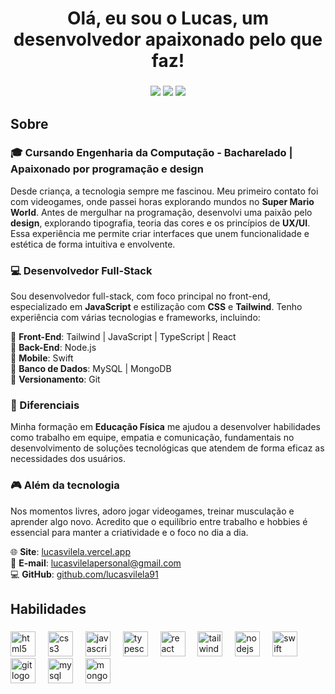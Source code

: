 <h1 align="center">Olá, eu sou o Lucas, um desenvolvedor apaixonado pelo que faz!</h1>

###
<p align="center">
<a href="https://lucasvilela.vercel.app"><img src="https://img.shields.io/badge/-Site-3423A6?style=flat-square&logo=Google-Chrome&logoColor=white"/></a>
<a href="mailto:lucasvilelapersonal@gmail.com"><img src="https://img.shields.io/badge/-Email-D62422?style=flat-square&labelColor=D62422&logo=gmail&logoColor=white"/></a>
<a href="https://www.linkedin.com/in/lucasfreitasvilela"><img src="https://img.shields.io/badge/-Linkedin-0077B5?style=flat-square&logo=linkedin&logoColor=white"/></a>


###

<h2 align="left">Sobre</h2>

###

### 🎓 Cursando Engenharia da Computação - Bacharelado | Apaixonado por programação e design

Desde criança, a tecnologia sempre me fascinou. Meu primeiro contato foi com videogames, onde passei horas explorando mundos no **Super Mario World**. Antes de mergulhar na programação, desenvolvi uma paixão pelo **design**, explorando tipografia, teoria das cores e os princípios de **UX/UI**. Essa experiência me permite criar interfaces que unem funcionalidade e estética de forma intuitiva e envolvente.

### 💻 Desenvolvedor Full-Stack

Sou desenvolvedor full-stack, com foco principal no front-end, especializado em **JavaScript** e estilização com **CSS** e **Tailwind**. Tenho experiência com várias tecnologias e frameworks, incluindo:

🔹 **Front-End**: Tailwind | JavaScript | TypeScript | React  
🔹 **Back-End**: Node.js  
🔹 **Mobile**: Swift  
🔹 **Banco de Dados**: MySQL | MongoDB  
🔹 **Versionamento**: Git

### 🎯 Diferenciais

Minha formação em **Educação Física** me ajudou a desenvolver habilidades como trabalho em equipe, empatia e comunicação, fundamentais no desenvolvimento de soluções tecnológicas que atendem de forma eficaz as necessidades dos usuários.

### 🎮 Além da tecnologia

Nos momentos livres, adoro jogar videogames, treinar musculação e aprender algo novo. Acredito que o equilíbrio entre trabalho e hobbies é essencial para manter a criatividade e o foco no dia a dia.


🌐 **Site**: [lucasvilela.vercel.app](https://lucasvilela.vercel.app)  
📧 **E-mail**: [lucasvilelapersonal@gmail.com](mailto:lucasvilelapersonal@gmail.com)  
💻 **GitHub**: [github.com/lucasvilela91](https://github.com/lucasvilela91)


###

<h2 align="left">Habilidades</h2>

###

<div align="left">
  <img src="https://cdn.jsdelivr.net/gh/devicons/devicon/icons/html5/html5-original.svg" height="40" alt="html5 logo"  />
  <img width="12" />
  <img src="https://cdn.jsdelivr.net/gh/devicons/devicon/icons/css3/css3-original.svg" height="40" alt="css3 logo"  />
  <img width="12" />
  <img src="https://cdn.jsdelivr.net/gh/devicons/devicon/icons/javascript/javascript-original.svg" height="40" alt="javascript logo"  />
  <img width="12" />
  <img src="https://cdn.jsdelivr.net/gh/devicons/devicon/icons/typescript/typescript-original.svg" height="40" alt="typescript logo"  />
  <img width="12" />
  <img src="https://cdn.jsdelivr.net/gh/devicons/devicon/icons/react/react-original.svg" height="40" alt="react logo"  />
  <img width="12" />
  <img src="https://cdn.simpleicons.org/tailwindcss/06B6D4" height="40" alt="tailwindcss logo"  />
  <img width="12" />
  <img src="https://skillicons.dev/icons?i=nodejs" height="40" alt="nodejs logo"  />
  <img width="12" />
  <img src="https://cdn.jsdelivr.net/gh/devicons/devicon/icons/swift/swift-original.svg" height="40" alt="swift logo"  />
  <img width="12" />
  <img src="https://cdn.jsdelivr.net/gh/devicons/devicon/icons/git/git-original.svg" height="40" alt="git logo"  />
  <img width="12" />
  <img src="https://cdn.simpleicons.org/mysql/4479A1" height="40" alt="mysql logo"  />
  <img width="12" />
  <img src="https://cdn.jsdelivr.net/gh/devicons/devicon/icons/mongodb/mongodb-original.svg" height="40" alt="mongodb logo"  />
</div>

###


